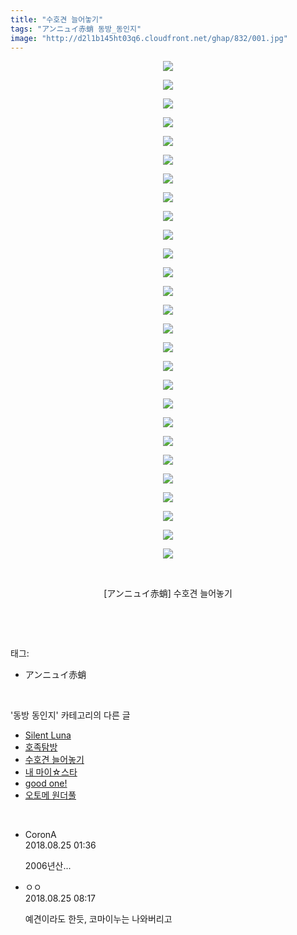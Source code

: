 ```yaml
---
title: "수호견 늘어놓기"
tags: "アンニュイ赤蛸 동방_동인지"
image: "http://d2l1b145ht03q6.cloudfront.net/ghap/832/001.jpg"
---
```

<div class="article">
<p style="text-align: center; clear: none; float: none;"><img src="{{ site.imgserver1 }}/ghap/832/001.jpg"/></p>
<p style="text-align: center; clear: none; float: none;"><img src="{{ site.imgserver1 }}/ghap/832/002.jpg"/></p>
<p style="text-align: center; clear: none; float: none;"><img src="{{ site.imgserver1 }}/ghap/832/003.jpg"/></p>
<p style="text-align: center; clear: none; float: none;"><img src="{{ site.imgserver1 }}/ghap/832/004.jpg"/></p>
<p style="text-align: center; clear: none; float: none;"><img src="{{ site.imgserver1 }}/ghap/832/005.jpg"/></p>
<p style="text-align: center; clear: none; float: none;"><img src="{{ site.imgserver1 }}/ghap/832/006.jpg"/></p>
<p style="text-align: center; clear: none; float: none;"><img src="{{ site.imgserver1 }}/ghap/832/007.jpg"/></p>
<p style="text-align: center; clear: none; float: none;"><img src="{{ site.imgserver1 }}/ghap/832/008.jpg"/></p>
<p style="text-align: center; clear: none; float: none;"><img src="{{ site.imgserver1 }}/ghap/832/009.jpg"/></p>
<p style="text-align: center; clear: none; float: none;"><img src="{{ site.imgserver1 }}/ghap/832/010.jpg"/></p>
<p style="text-align: center; clear: none; float: none;"><img src="{{ site.imgserver1 }}/ghap/832/011.jpg"/></p>
<p style="text-align: center; clear: none; float: none;"><img src="{{ site.imgserver1 }}/ghap/832/012.jpg"/></p>
<p style="text-align: center; clear: none; float: none;"><img src="{{ site.imgserver1 }}/ghap/832/013.jpg"/></p>
<p style="text-align: center; clear: none; float: none;"><img src="{{ site.imgserver1 }}/ghap/832/014.jpg"/></p>
<p style="text-align: center; clear: none; float: none;"><img src="{{ site.imgserver1 }}/ghap/832/015.jpg"/></p>
<p style="text-align: center; clear: none; float: none;"><img src="{{ site.imgserver1 }}/ghap/832/016.jpg"/></p>
<p style="text-align: center; clear: none; float: none;"><img src="{{ site.imgserver1 }}/ghap/832/017.jpg"/></p>
<p style="text-align: center; clear: none; float: none;"><img src="{{ site.imgserver1 }}/ghap/832/018.jpg"/></p>
<p style="text-align: center; clear: none; float: none;"><img src="{{ site.imgserver1 }}/ghap/832/019.jpg"/></p>
<p style="text-align: center; clear: none; float: none;"><img src="{{ site.imgserver1 }}/ghap/832/020.jpg"/></p>
<p style="text-align: center; clear: none; float: none;"><img src="{{ site.imgserver1 }}/ghap/832/021.jpg"/></p>
<p style="text-align: center; clear: none; float: none;"><img src="{{ site.imgserver1 }}/ghap/832/022.jpg"/></p>
<p style="text-align: center; clear: none; float: none;"><img src="{{ site.imgserver1 }}/ghap/832/023.jpg"/></p>
<p style="text-align: center; clear: none; float: none;"><img src="{{ site.imgserver1 }}/ghap/832/024.jpg"/></p>
<p style="text-align: center; clear: none; float: none;"><img src="{{ site.imgserver1 }}/ghap/832/025.jpg"/></p>
<p style="text-align: center; clear: none; float: none;"><img src="{{ site.imgserver1 }}/ghap/832/026.jpg"/></p>
<p style="text-align: center; clear: none; float: none;"><img src="{{ site.imgserver1 }}/ghap/832/027.jpg"/></p>
<p style="text-align: center; clear: none; float: none;"><br/></p>
<p style="text-align: center; clear: none; float: none;">[アンニュイ赤蛸] 수호견 늘어놓기</p>
<p><br/></p>
</div><br/>
<div class="tagTrail">
<p>태그: </p>
<ul>
<li>アンニュイ赤蛸</li>
</ul>
</div><br/>
<div class="another">
<p>'동방 동인지' 카테고리의 다른 글</p>
<ul>
<li><a href="/ghap_834">Silent Luna</a></li>
<li><a href="/ghap_833">호족탐방</a></li>
<li><a href="/ghap_832">수호견 늘어놓기</a></li>
<li><a href="/ghap_831">내 마이☆스타</a></li>
<li><a href="/ghap_830">good one!</a></li>
<li><a href="/ghap_829">오토메 원더풀</a></li>
</ul>
</div><br/>
<div class="cb_module cb_fluid">
<div class="cb_wrt cb_profile">
<div class="comment">
<ul>
<li class="cb_thumb_off" id="comment15316867">
<div class="cb_comment_area">
<div class="cb_info_area">
<div class="cb_section">
<span class="cb_nick_name">CoronA</span>
</div>
<div class="cb_section">
<span class="cb_date">2018.08.25 01:36 </span>
</div>
</div>
<div class="cb_dsc_comment">
<p class="cb_dsc">
											2006년산...
										</p>
</div>
</div></li>
<li class="cb_thumb_off" id="comment15317034">
<div class="cb_comment_area">
<div class="cb_info_area">
<div class="cb_section">
<span class="cb_nick_name">ㅇㅇ</span>
</div>
<div class="cb_section">
<span class="cb_date">2018.08.25 08:17 </span>
</div>
</div>
<div class="cb_dsc_comment">
<p class="cb_dsc">
											예견이라도 한듯, 코마이누는 나와버리고
										</p>
</div>
</div></li>
</ul>
</div>
</div><!-- commentList close -->
</div><br/>
